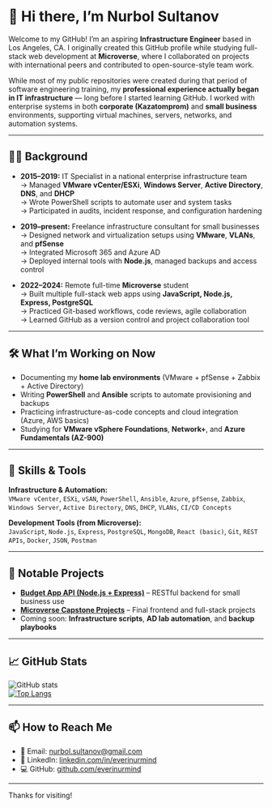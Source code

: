 # 👋 Hi there, I’m Nurbol Sultanov

Welcome to my GitHub! I’m an aspiring **Infrastructure Engineer** based in Los Angeles, CA. I originally created this GitHub profile while studying full-stack web development at **Microverse**, where I collaborated on projects with international peers and contributed to open-source-style team work.

While most of my public repositories were created during that period of software engineering training, my **professional experience actually began in IT infrastructure** — long before I started learning GitHub. I worked with enterprise systems in both **corporate (Kazatomprom)** and **small business** environments, supporting virtual machines, servers, networks, and automation systems.

---

## 👨‍💻 Background

- **2015–2019:** IT Specialist in a national enterprise infrastructure team  
  → Managed **VMware vCenter/ESXi**, **Windows Server**, **Active Directory**, **DNS**, and **DHCP**  
  → Wrote PowerShell scripts to automate user and system tasks  
  → Participated in audits, incident response, and configuration hardening  

- **2019–present:** Freelance infrastructure consultant for small businesses  
  → Designed network and virtualization setups using **VMware**, **VLANs**, and **pfSense**  
  → Integrated Microsoft 365 and Azure AD  
  → Deployed internal tools with **Node.js**, managed backups and access control  

- **2022–2024:** Remote full-time **Microverse** student  
  → Built multiple full-stack web apps using **JavaScript, Node.js, Express, PostgreSQL**  
  → Practiced Git-based workflows, code reviews, agile collaboration  
  → Learned GitHub as a version control and project collaboration tool  

---

## 🛠️ What I’m Working on Now

- Documenting my **home lab environments** (VMware + pfSense + Zabbix + Active Directory)  
- Writing **PowerShell** and **Ansible** scripts to automate provisioning and backups  
- Practicing infrastructure-as-code concepts and cloud integration (Azure, AWS basics)  
- Studying for **VMware vSphere Foundations**, **Network+**, and **Azure Fundamentals (AZ-900)**

---

## 🔧 Skills & Tools

**Infrastructure & Automation:**  
`VMware vCenter`, `ESXi`, `vSAN`, `PowerShell`, `Ansible`, `Azure`, `pfSense`, `Zabbix`, `Windows Server`, `Active Directory`, `DNS`, `DHCP`, `VLANs`, `CI/CD Concepts`

**Development Tools (from Microverse):**  
`JavaScript`, `Node.js`, `Express`, `PostgreSQL`, `MongoDB`, `React (basic)`, `Git`, `REST APIs`, `Docker`, `JSON`, `Postman`

---

## 📂 Notable Projects

- **[Budget App API (Node.js + Express)](https://github.com/everinurmind/budget_app)** – RESTful backend for small business use 
- **[Microverse Capstone Projects](https://github.com/everinurmind?tab=repositories&q=capstone)** – Final frontend and full-stack projects  
- Coming soon: **Infrastructure scripts**, **AD lab automation**, and **backup playbooks**

---

## 📈 GitHub Stats

![GitHub stats](https://github-readme-stats.vercel.app/api?username=everinurmind&show_icons=true&theme=onedark)  
[![Top Langs](https://github-readme-stats.vercel.app/api/top-langs/?username=everinurmind&layout=compact)](https://github.com/anuraghazra/github-readme-stats)

---

## 📫 How to Reach Me

- 📧 Email: [nurbol.sultanov@gmail.com](mailto:nurbol.sultanov@gmail.com)  
- 🔗 LinkedIn: [linkedin.com/in/everinurmind](https://www.linkedin.com/in/everinurmind)  
- 💻 GitHub: [github.com/everinurmind](https://github.com/everinurmind)

---

Thanks for visiting!

